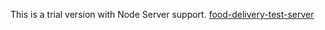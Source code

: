 This is a trial version with Node Server support.
[food-delivery-test-server](https://github.com/DevAnsar/food-delivery-test-server)